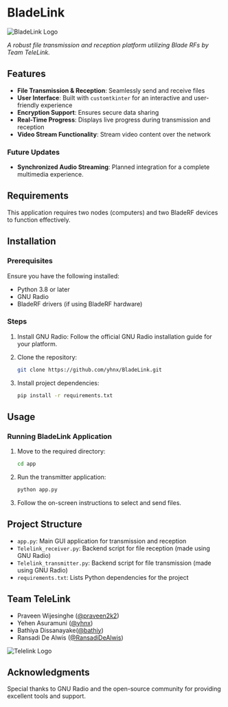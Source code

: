 # BladeLink

![BladeLink Logo](https://github.com/yhnx/BladeLink/blob/main/app/transmitter/src/bladeLINK%20(1).png)

*A robust file transmission and reception platform utilizing Blade RFs by Team TeleLink.*

## Features

- **File Transmission & Reception**: Seamlessly send and receive files
- **User Interface**: Built with `customtkinter` for an interactive and user-friendly experience
- **Encryption Support**: Ensures secure data sharing
- **Real-Time Progress**: Displays live progress during transmission and reception
- **Video Stream Functionality**: Stream video content over the network

### Future Updates

- **Synchronized Audio Streaming**: Planned integration for a complete multimedia experience.

## Requirements

This application requires two nodes (computers) and two BladeRF devices to function effectively.

## Installation

### Prerequisites

Ensure you have the following installed:

- Python 3.8 or later
- GNU Radio
- BladeRF drivers (if using BladeRF hardware)

### Steps

1. Install GNU Radio: Follow the official GNU Radio installation guide for your platform.
   
2. Clone the repository:
   ```bash
   git clone https://github.com/yhnx/BladeLink.git
   ```

3. Install project dependencies:
   ```bash
   pip install -r requirements.txt
   ```

## Usage

### Running BladeLink Application

1. Move to the required directory:
   ```bash
   cd app
   ```

2. Run the transmitter application:
   ```bash
   python app.py
   ```

3. Follow the on-screen instructions to select and send files.

## Project Structure

* `app.py`: Main GUI application for transmission and reception
* `Telelink_receiver.py`: Backend script for file reception (made using GNU Radio)
* `Telelink_transmitter.py`: Backend script for file transmission (made using GNU Radio)
* `requirements.txt`: Lists Python dependencies for the project



## Team TeleLink

* Praveen Wijesinghe ([@praveen2k2](https://github.com/praveen2k2))
* Yehen Asuramuni ([@yhnx](https://github.com/yhnx))
* Bathiya Dissanayake([@bathiy](https://github.com/bathiy))
* Ransadi De Alwis ([@RansadiDeAlwis](https://github.com/RansadiDeAlwis))

![Telelink Logo](https://github.com/yhnx/BladeLink/blob/main/app/transmitter/src/telelink_logo.png)




## Acknowledgments

Special thanks to GNU Radio and the open-source community for providing excellent tools and support.
